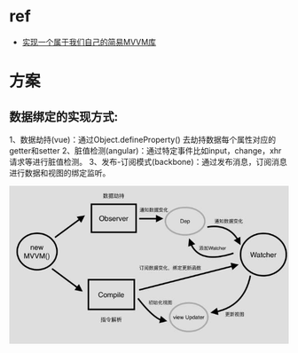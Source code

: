 # ref
- [实现一个属于我们自己的简易MVVM库](https://zhuanlan.zhihu.com/p/27028242)


# 方案
## 数据绑定的实现方式:
1、数据劫持(vue)：通过Object.defineProperty() 去劫持数据每个属性对应的getter和setter
2、脏值检测(angular)：通过特定事件比如input，change，xhr请求等进行脏值检测。
3、发布-订阅模式(backbone)：通过发布消息，订阅消息进行数据和视图的绑定监听。

![my-mvvm](../../_media/mvvm.jpg)
